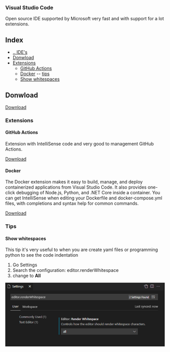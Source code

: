 ### Visual Studio Code
Open source IDE supported by Microsoft very fast and with support for a lot extensions.



## Index
- [.. IDE's](../README.md)
- [Donwload](#donwload)
- [Extensions](#extensions)
  - [GitHub Actions](#extensions-github-actions)
  - [Docker](#extensions-github-docker)
-- [tips](#tips)
  - [Show whitespaces](#tips-show-whitespaces)



## Donwload <a name="donwload"></a>
[Download](https://code.visualstudio.com/)



### Extensions <a name="extensions"></a>


#### GitHub Actions <a name="extensions-github-actions"></a>
Extension with IntelliSense code and very good to management GitHub Actions.

[Download](https://marketplace.visualstudio.com/items?itemName=cschleiden.vscode-github-actions)


#### Docker <a name="extensions-github-docker"></a>
The Docker extension makes it easy to build, manage, and deploy containerized applications from Visual Studio Code. It also provides one-click debugging of Node.js, Python, and .NET Core inside a container.
You can get IntelliSense when editing your Dockerfile and docker-compose.yml files, with completions and syntax help for common commands.

[Download](https://marketplace.visualstudio.com/items?itemName=ms-azuretools.vscode-docker)



### Tips <a name="tips"></a>


#### Show whitespaces <a name="tips-show-whitespaces"></a>

This tip it's very useful to when you are create yaml files or programming python to see the code indentation

1. Go Settings
2. Search the configuration: editor.renderWhitespace
3. change to **All**

![Font installation](../../media/show-whitespaces.png "Font installation")